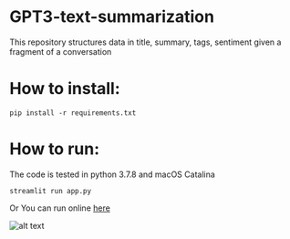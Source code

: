 # GPT3-text-summarization
This repository structures data in title, summary, tags, sentiment given a fragment of a conversation

# How to install:
<pre><code>pip install -r requirements.txt </code></pre>

# How to run:
The code is tested in python 3.7.8 and macOS Catalina

<pre><code>streamlit run app.py </code></pre>

Or You can run online [here](https://share.streamlit.io/juan-csv/gpt3-text-summarization/app_v2.py)


![alt text](https://github.com/juan-csv/Understand-conversation-AI/blob/main/Media/app.gif)



